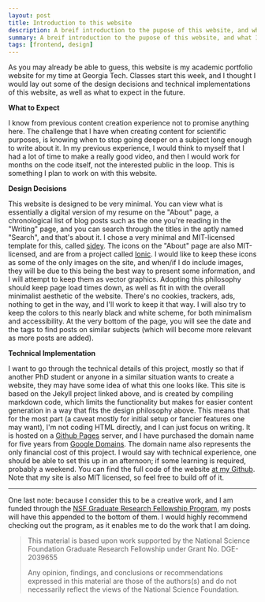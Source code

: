 ```yaml
---
layout: post
title: Introduction to this website
description: A breif introduction to the pupose of this website, and what I'll be doing for the next five or so years of my life.
summary: A breif introduction to the pupose of this website, and what I'll be doing for the next five or so years of my life.
tags: [frontend, design]
---
```


As you may already be able to guess, this website is my academic portfolio website for my time at Georgia Tech. 
Classes start this week, and I thought I would lay out some of the design decisions and technical implementations of 
this website, as well as what to expect in the future. 

**What to Expect**

I know from previous content creation experience not to promise anything here. The challenge that I have when creating content for scientific purposes, is knowing when to stop going deeper on a subject long enough to write about it. In my previous experience, I would think to myself that I had a lot of time to make a really good video, and then I would work for months on the code itself, not the interested public in the loop. This is something I plan to work on with this website. 

**Design Decisions**

This website is designed to be very minimal. You can view what is essentially a digital version of my resume on the "About" page, a chronological list of blog posts such as the one you're reading in the "Writing" page, and you can search through the titles in the aptly named "Search", and that's about it. I chose a very minimal and MIT-licensed template for this, called [sidey](https://github.com/ronv/sidey). The icons on the "About" page are also MIT-licensed, and are from a project called [Ionic](https://github.com/ionic-team/ionicons). I would like to keep these icons as some of the only images on the site, and when/if I do include images, they will be due to this being the best way to present some information, and I will attempt to keep them as vector graphics. Adopting this philosophy should keep page load times down, as well as fit in with the overall minimalist aesthetic of the website. There's no cookies, trackers, ads, nothing to get in the way, and I'll work to keep it that way. I will also try to keep the colors to this nearly black and white scheme, for both minimalism and accessibility. At the very bottom of the page, you will see the date and the tags to find posts on similar subjects (which will become more relevant as more posts are added).

**Technical Implementation**

I want to go through the technical details of this project, mostly so that if another PhD student or anyone in a similar situation wants to create a website, they may have some idea of what this one looks like. This site is based on the Jekyll project linked above, and is created by compiling markdown code, which limits the functionality but makes for easier content generation in a way that fits the design philosophy above. This means that for the most part (a caveat mostly for initial setup or fancier features one may want), I'm not coding HTML directly, and I can just focus on writing. It is hosted on a [Github Pages](https://docs.github.com/en/pages/getting-started-with-github-pages/about-github-pages) server, and I have purchased the domain name for five years from [Google Domains](domains.google). The domain name also represents the only financial cost of this project. I would say with technical experience, one should be able to set this up in an afternoon; if some learning is required, probably a weekend. You can find the full code of the website [at my Github](https://github.com/itsgt/personal). Note that my site is also MIT licensed, so feel free to build off of it. 

---

One last note: because I consider this to be a creative work, and I am funded through the [NSF Graduate Research Fellowship Program](https://www.nsfgrfp.org/), my posts will have this appended to the bottom of them. I would highly recommend checking out the program, as it enables me to do the work that I am doing.

> This material is based upon work supported by the National 
Science Foundation Graduate Research Fellowship under 
Grant No. DGE-2039655
>
> Any opinion, findings, and conclusions or recommendations 
expressed in this material are those of the authors(s) and 
do not necessarily reflect the views of the National 
Science Foundation.
